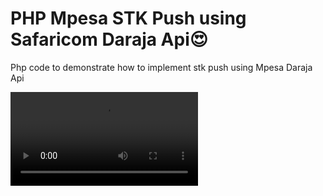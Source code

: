 # PHP Mpesa STK Push using Safaricom Daraja Api😍

Php code to demonstrate how to implement stk push using Mpesa Daraja Api 

![Demo video](/demo/video.mp4)

